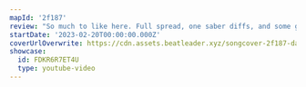 ```yaml
---
mapId: '2f187'
review: "So much to like here. Full spread, one saber diffs, and some guest diffs all with some really cool lighting. There's something for everyone here :D"
startDate: '2023-02-20T00:00:00.000Z'
coverUrlOverwrite: https://cdn.assets.beatleader.xyz/songcover-2f187-dashstar.jpg
showcase:
  id: FDKR6R7ET4U
  type: youtube-video
---
```

